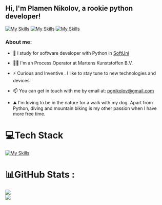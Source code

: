 ## Hi, I'm Plamen Nikolov, a rookie python developer!

[![My Skills](https://skillicons.dev/icons?i=gmail)](mailto:pgnikolov@gmail.com)
[![My Skills](https://skillicons.dev/icons?i=linkedin)](https://www.linkedin.com/in/pgnikolov/)
[![My Skills](https://skillicons.dev/icons?i=twitter)](https://x.com/PyNikolov)

### About me:

- 🔭 I study for software developer with Python in [SoftUni](https://softuni.bg/curriculum)

- 👨‍🎓 I'm an Process Operator at Martens Kunststoffen B.V.
 
- ⚡ Curious and Inventive . I like to stay tune to new technologies and devices.

-  📫 You can get in touch with me by email at: pgnikolov@gmail.com

- ⛰️ I'm loving to be in the nature for a walk with my dog. Apart from Python, diving and mountain biking is my other passion when I have more free time.
  
# 💻Tech Stack
[![My Skills](https://skillicons.dev/icons?i=py,pycharm,github)](https://skillicons.dev)


# 📊GitHub Stats :
![](https://github-readme-streak-stats.herokuapp.com/?user=pgnikolov&theme=vue-dark&hide_border=false)<br/>
![](https://github-readme-stats.vercel.app/api/top-langs/?username=pgnikolov&theme=vue-dark&hide_border=false&include_all_commits=false&count_private=false&layout=compact)
          
